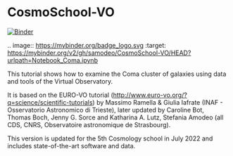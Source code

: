 # CosmoSchool-VO

[![Binder](https://mybinder.org/badge_logo.svg)](https://mybinder.org/v2/gh/samodeo/CosmoSchool-VO/HEAD?urlpath=Notebook_Coma.ipynb)

.. image:: https://mybinder.org/badge_logo.svg
 :target: https://mybinder.org/v2/gh/samodeo/CosmoSchool-VO/HEAD?urlpath=Notebook_Coma.ipynb

This tutorial shows how to examine the Coma cluster of galaxies using data and tools of the Virtual Observatory.

It is based on the EURO-VO tutorial (http://www.euro-vo.org/?q=science/scientific-tutorials) by
Massimo Ramella & Giulia Iafrate (INAF - Osservatorio Astronomico di Trieste), later updated by Caroline Bot,
Thomas Boch, Jenny G. Sorce and Katharina A. Lutz, Stefania Amodeo (all CDS, CNRS, Observatoire astronomique de Strasbourg).

This version is updated for the 5th Cosmology school in July 2022 and includes state-of-the-art software and data.
